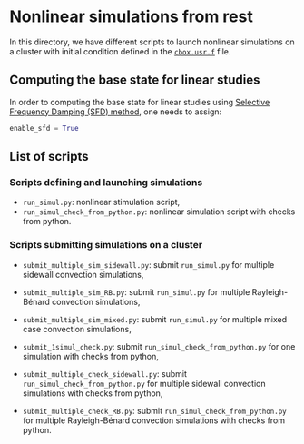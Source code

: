 # Nonlinear simulations from rest

In this directory, we have different scripts to launch nonlinear simulations on a
cluster with initial condition defined in the
[`cbox.usr.f`](https://github.com/snek5000/snek5000-cbox/blob/main/src/snek5000_cbox/cbox.usr.f)
file.

## Computing the base state for linear studies

In order to computing the base state for
linear studies using
[Selective Frequency Damping (SFD) method](https://aip.scitation.org/doi/full/10.1063/1.2211705),
one needs to assign:

```python
enable_sfd = True
```

## List of scripts

### Scripts defining and launching simulations

- `run_simul.py`: nonlinear stimulation script,
- `run_simul_check_from_python.py`: nonlinear simulation script with checks from python.

### Scripts submitting simulations on a cluster

- `submit_multiple_sim_sidewall.py`: submit `run_simul.py` for multiple sidewall convection simulations,
- `submit_multiple_sim_RB.py`: submit `run_simul.py` for multiple Rayleigh-Bénard convection simulations,
- `submit_multiple_sim_mixed.py`: submit `run_simul.py` for multiple mixed case convection simulations,

- `submit_1simul_check.py`: submit `run_simul_check_from_python.py` for one simulation with checks from python,
- `submit_multiple_check_sidewall.py`: submit `run_simul_check_from_python.py` for multiple sidewall convection simulations with checks from python,
- `submit_multiple_check_RB.py`: submit `run_simul_check_from_python.py` for multiple Rayleigh-Bénard convection simulations with checks from python.
